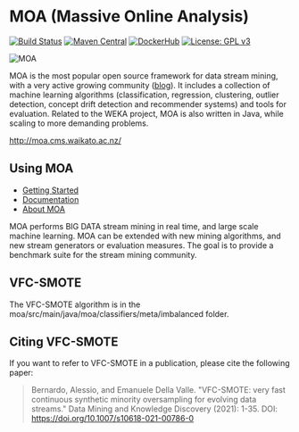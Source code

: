 # MOA (Massive Online Analysis)
[![Build Status](https://travis-ci.org/Waikato/moa.svg?branch=master)](https://travis-ci.org/Waikato/moa)
[![Maven Central](https://img.shields.io/maven-central/v/nz.ac.waikato.cms.moa/moa-pom.svg)](https://mvnrepository.com/artifact/nz.ac.waikato.cms)
[![DockerHub](https://img.shields.io/badge/docker-available-blue.svg?logo=docker)](https://hub.docker.com/r/waikato/moa)
[![License: GPL v3](https://img.shields.io/badge/License-GPLv3-blue.svg)](https://www.gnu.org/licenses/gpl-3.0)

![MOA][logo]

[logo]: http://moa.cms.waikato.ac.nz/wp-content/uploads/2014/11/LogoMOA.jpg "Logo MOA"

MOA is the most popular open source framework for data stream mining, with a very active growing community ([blog](http://moa.cms.waikato.ac.nz/blog/)). It includes a collection of machine learning algorithms (classification, regression, clustering, outlier detection, concept drift detection and recommender systems) and tools for evaluation. Related to the WEKA project, MOA is also written in Java, while scaling to more demanding problems.

http://moa.cms.waikato.ac.nz/

## Using MOA

* [Getting Started](http://moa.cms.waikato.ac.nz/getting-started/)
* [Documentation](http://moa.cms.waikato.ac.nz/documentation/)
* [About MOA](http://moa.cms.waikato.ac.nz/details/)

MOA performs BIG DATA stream mining in real time, and large scale machine learning. MOA can be extended with new mining algorithms, and new stream generators or evaluation measures. The goal is to provide a benchmark suite for the stream mining community. 

## VFC-SMOTE
The VFC-SMOTE algorithm is in the moa/src/main/java/moa/classifiers/meta/imbalanced folder.

## Citing VFC-SMOTE
If you want to refer to VFC-SMOTE in a publication, please cite the following paper: 


> Bernardo, Alessio, and Emanuele Della Valle. "VFC-SMOTE: very fast continuous synthetic minority oversampling for evolving data streams." Data Mining and Knowledge Discovery (2021): 1-35. DOI: https://doi.org/10.1007/s10618-021-00786-0


